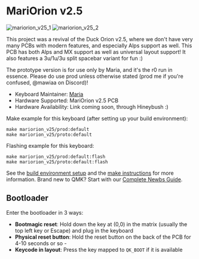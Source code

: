 # MariOrion v2.5

![mariorion_v25_1](https://i.imgur.com/PFb6AGo.jpg)
![mariorion_v25_2](https://i.imgur.com/Fgdm2fx.jpg)

This project was a revival of the Duck Orion v2.5, where we don't have very many PCBs with modern features, and
especially Alps support as well. This PCB has both Alps and MX support as well as universal layout support! It also
features a 3u/1u/3u split spacebar variant for fun :)

The prototype version is for use only by Maria, and it's the r0 run in essence. Please do use prod unless otherwise
stated (prod me if you're confused, @mawiaa on Discord)!

* Keyboard Maintainer: [Maria](https://github.com/toril940)
* Hardware Supported: MariOrion v2.5 PCB
* Hardware Availability: Link coming soon, through Hineybush :)

Make example for this keyboard (after setting up your build environment):

    make mariorion_v25/prod:default
    make mariorion_v25/proto:default

Flashing example for this keyboard:

    make mariorion_v25/prod:default:flash
    make mariorion_v25/proto:default:flash

See the [build environment setup](https://docs.qmk.fm/#/getting_started_build_tools) and the [make instructions](https://docs.qmk.fm/#/getting_started_make_guide) for more information. Brand new to QMK? Start with our [Complete Newbs Guide](https://docs.qmk.fm/#/newbs).


## Bootloader

Enter the bootloader in 3 ways:

* **Bootmagic reset**: Hold down the key at (0,0) in the matrix (usually the top left key or Escape) and plug in the keyboard
* **Physical reset button**: Hold the reset button on the back of the PCB for 4-10 seconds or so -
* **Keycode in layout**: Press the key mapped to `QK_BOOT` if it is available
